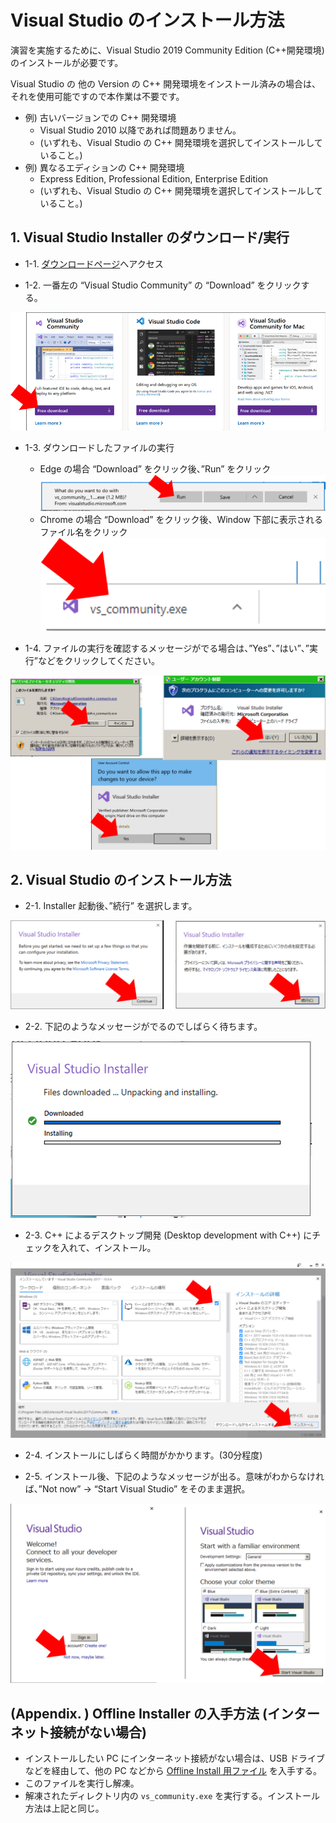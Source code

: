 # Visual Studio のインストール方法

演習を実施するために、Visual Studio 2019 Community Edition (C++開発環境) のインストールが必要です。

Visual Studio の 他の Version の C++ 開発環境をインストール済みの場合は、それを使用可能ですので本作業は不要です。

* 例) 古いバージョンでの C++ 開発環境
    * Visual Studio 2010 以降であれば問題ありません。
    * (いずれも、Visual Studio の C++ 開発環境を選択してインストールしていること。)
* 例) 異なるエディションの C++ 開発環境
    * Express Edition, Professional Edition, Enterprise Edition
    * (いずれも、Visual Studio の C++ 開発環境を選択してインストールしていること。)

## 1. Visual Studio Installer のダウンロード/実行

* 1-1. [ダウンロードページ](https://visualstudio.microsoft.com/free-developer-offers/)へアクセス

* 1-2. 一番左の “Visual Studio Community” の “Download” をクリックする。

![](./imgs/vs_download_page.png)

* 1-3. ダウンロードしたファイルの実行
    * Edge の場合
    “Download” をクリック後、”Run” をクリック
    ![](./imgs/vs_run_edge.png)
    * Chrome の場合
    “Download” をクリック後、Window 下部に表示されるファイル名をクリック
    ![](./imgs/vs_run_chrome.png)

* 1-4. ファイルの実行を確認するメッセージがでる場合は、”Yes”、”はい”、”実行”などをクリックしてください。

![](./imgs/vs_confirm.png)

## 2. Visual Studio のインストール方法

* 2-1. Installer 起動後、”続行” を選択します。

![](./imgs/vs_continue.png)

* 2-2. 下記のようなメッセージがでるのでしばらく待ちます。

![](./imgs/vs_unpackage.png)

* 2-3. C++ によるデスクトップ開発 (Desktop development with C++) にチェックを入れて、インストール。

![](./imgs/vs_configure1.png)

* 2-4. インストールにしばらく時間がかかります。(30分程度)

* 2-5. インストール後、下記のようなメッセージが出る。意味がわからなければ、”Not now” -> “Start Visual Studio” をそのまま選択。

![](./imgs/vs_configure2.png)

## (Appendix. ) Offline Installer の入手方法 (インターネット接続がない場合)

* インストールしたい PC にインターネット接続がない場合は、USB ドライブなどを経由して、他の PC などから [Offline Install 用ファイル](https://github.com/carele-imgrecog/carele-imgrecog.github.io/releases/download/___version___/vs_cppdev.exe) を入手する。
* このファイルを実行し解凍。
* 解凍されたディレクトリ内の `vs_community.exe` を実行する。インストール方法は上記と同じ。
